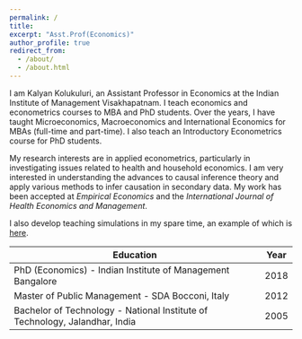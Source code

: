 ```yaml
---
permalink: /
title: 
excerpt: "Asst.Prof(Economics)"
author_profile: true
redirect_from: 
  - /about/
  - /about.html
---
```


I am Kalyan Kolukuluri, an Assistant Professor in Economics at the Indian Institute of Management Visakhapatnam. I teach economics and econometrics courses to MBA and PhD students. Over the years, I have taught Microeconomics, Macroeconomics and International Economics for MBAs (full-time and part-time). I also teach an Introductory Econometrics course for PhD students.

My research interests are in applied econometrics, particularly in investigating issues related to health and household economics. I am very interested in understanding the advances to causal inference theory and apply various methods to infer causation in secondary data. My work has been accepted at _Empirical Economics_ and the _International Journal of Health Economics and Management_.

I also develop teaching simulations in my spare time, an example of which is [here](https://tarangini.onrender.com/home).



| **Education** | **Year** |
| ----------- | ----------- |
| PhD (Economics) - Indian Institute of Management Bangalore | 2018 |
| Master of Public Management - SDA Bocconi, Italy | 2012 |
| Bachelor of Technology - National Institute of Technology, Jalandhar, India | 2005 |

